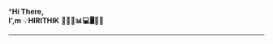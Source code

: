*****Hi There,****   
****I',m****  💡****HIRITHIK****
**🚀🔥💡📊💻🖥️🧠🔗**
__________________________________________________


